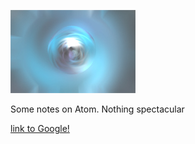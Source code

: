 ![galaxy](img/0001.jpg) 



Some notes on Atom. Nothing spectacular

[link to Google!](http://google.com)
